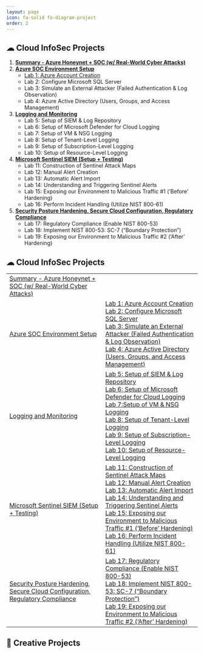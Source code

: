```yaml
---
layout: page
icon: fa-solid fa-diagram-project
order: 2
---
```


## ☁ **Cloud InfoSec Projects**
1. **[Summary - Azure Honeynet + SOC (w/ Real-World Cyber Attacks)](https://google.com)**
2. **[Azure SOC Environment Setup](https://google.com)**
   * [Lab 1: Azure Account Creation](htttps://google.com)
   * Lab 2: Configure Microsoft SQL Server
   * Lab 3: Simulate an External Attacker (Failed Authentication & Log Observation)
   * Lab 4: Azure Active Directory (Users, Groups, and Access Management)
3. **[Logging and Monitoring](https://google.com)**
   * Lab 5: Setup of SIEM & Log Repository
   * Lab 6: Setup of Microsoft Defender for Cloud Logging
   * Lab 7: Setup of VM & NSG Logging
   * Lab 8: Setup of Tenant-Level Logging
   * Lab 9: Setup of Subscription-Level Logging
   * Lab 10: Setup of Resource-Level Logging
4. **[Microsoft Sentinel SIEM (Setup + Testing)](https://google.com)**
   * Lab 11: Construction of Sentinel Attack Maps
   * Lab 12: Manual Alert Creation
   * Lab 13: Automatic Alert Import
   * Lab 14: Understanding and Triggering Sentinel Alerts
   * Lab 15: Exposing our Environment to Malicious Traffic #1 (‘Before’ Hardening)
   * Lab 16: Perform Incident Handling (Utilize NIST 800-61)
5. **[Security Posture Hardening, Secure Cloud Configuration, Regulatory Compliance](https://google.com)**
   * Lab 17: Regulatory Compliance (Enable NIST 800-53) 
   * Lab 18: Implement NIST 800-53: SC-7 (“Boundary Protection”)
   * Lab 19: Exposing our Environment to Malicious Traffic #2 (‘After’ Hardening)

## ☁ **Cloud InfoSec Projects**
<table class="table-name">
  <tr>
    <td>
      <a href="https://google.com">Summary - Azure Honeynet + SOC (w/ Real-World Cyber Attacks)</a>
    </td>
    <td></td>
  </tr>
  <tr>
    <td>
      <a href="https://google.com">Azure SOC Environment Setup</a>
    </td>
    <td> 
      <a href="https://google.com">Lab 1: Azure Account Creation</a><br>
      <a href="https://google.com">Lab 2: Configure Microsoft SQL Server</a><br>
      <a href="https://google.com">Lab 3: Simulate an External Attacker (Failed Authentication & Log Observation)</a><br>
      <a href="https://google.com">Lab 4: Azure Active Directory (Users, Groups, and Access Management)</a>
    </td>
  </tr>
  <tr>
    <td>
      <a href="https://google.com">Logging and Monitoring</a>
    </td>
    <td> 
      <a href="https://google.com">Lab 5: Setup of SIEM & Log Repository</a><br>
      <a href="https://google.com">Lab 6: Setup of Microsoft Defender for Cloud Logging</a><br>
      <a href="https://google.com">Lab 7:Setup of VM & NSG Logging </a><br>
      <a href="https://google.com">Lab 8: Setup of Tenant-Level Logging</a><br>
      <a href="https://google.com">Lab 9: Setup of Subscription-Level Logging</a><br>
      <a href="https://google.com">Lab 10: Setup of Resource-Level Logging</a>
    </td>
  </tr>
  <tr>
    <td>
      <a href="https://google.com">Microsoft Sentinel SIEM (Setup + Testing)</a>
    </td>
    <td> 
      <a href="https://google.com">Lab 11: Construction of Sentinel Attack Maps</a><br>
      <a href="https://google.com">Lab 12: Manual Alert Creation</a><br>
      <a href="https://google.com">Lab 13: Automatic Alert Import</a><br>
      <a href="https://google.com">Lab 14: Understanding and Triggering Sentinel Alerts</a><br>
      <a href="https://google.com">Lab 15: Exposing our Environment to Malicious Traffic #1 (‘Before’ Hardening)</a><br>
      <a href="https://google.com">Lab 16: Perform Incident Handling (Utilize NIST 800-61)</a>
    </td>
  </tr>
  <tr>
    <td>
      <a href="https://google.com">Security Posture Hardening, Secure Cloud Configuration, Regulatory Compliance</a>
    </td>
    <td> 
      <a href="https://google.com">Lab 17: Regulatory Compliance (Enable NIST 800-53)</a><br>
      <a href="https://google.com">Lab 18: Implement NIST 800-53: SC-7 (“Boundary Protection”)</a><br>
      <a href="https://google.com">Lab 19: Exposing our Environment to Malicious Traffic #2 (‘After’ Hardening)</a>
    </td>
  </tr>
</table>


## 🎨 **Creative Projects**
